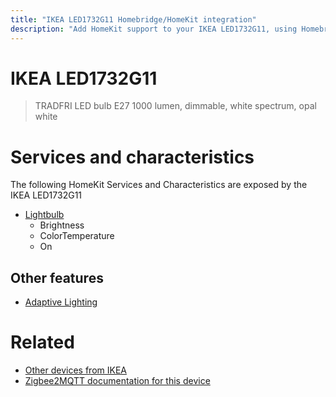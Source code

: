 ```yaml
---
title: "IKEA LED1732G11 Homebridge/HomeKit integration"
description: "Add HomeKit support to your IKEA LED1732G11, using Homebridge, Zigbee2MQTT and homebridge-z2m."
---
```

<!---
This file has been GENERATED using src/docgen/docgen.ts
DO NOT EDIT THIS FILE MANUALLY!
-->
# IKEA LED1732G11
> TRADFRI LED bulb E27 1000 lumen, dimmable, white spectrum, opal white


# Services and characteristics
The following HomeKit Services and Characteristics are exposed by
the IKEA LED1732G11

* [Lightbulb](../../light.md)
  * Brightness
  * ColorTemperature
  * On


## Other features
* [Adaptive Lighting](../../light.md)


# Related
* [Other devices from IKEA](../index.md#ikea)
* [Zigbee2MQTT documentation for this device](https://www.zigbee2mqtt.io/devices/LED1732G11.html)